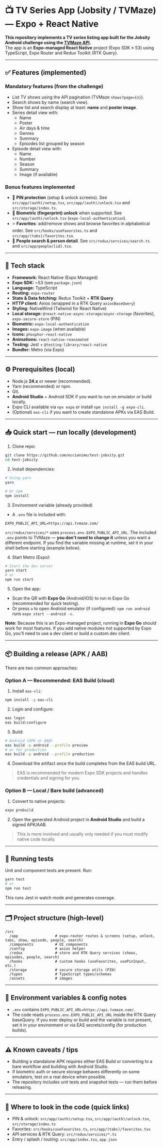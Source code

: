 # 📺 TV Series App (Jobsity / TVMaze) — Expo + React Native

**This repository implements a TV series listing app built for the Jobsity Android challenge using the [TVMaze API](https://www.tvmaze.com/api).**  
The app is an **Expo-managed React Native** project (Expo SDK ≈ 53) using TypeScript, Expo Router and Redux Toolkit (RTK Query).

---

## ✅ Features (implemented)

### Mandatory features (from the challenge)

- List TV shows using the API pagination (TVMaze `shows?page={n}`).
- Search shows by name (search view).
- Show list and search display at least: **name** and **poster image**.
- Series detail view with:
  - Name
  - Poster
  - Air days & time
  - Genres
  - Summary
  - Episodes list grouped by season
- Episode detail view with:
  - Name
  - Number
  - Season
  - Summary
  - Image (if available)

### Bonus features implemented

- 🔐 **PIN protection** (setup & unlock screens). See `src/app/(auth)/setup.tsx`, `src/app/(auth)/unlock.tsx` and `src/storage/index.ts`.
- 🧭 **Biometric (fingerprint) unlock** when supported. See `src/app/(auth)/unlock.tsx` (`expo-local-authentication`).
- ⭐ **Favorites**: add/remove shows and browse favorites in alphabetical order. See `src/hooks/useFavorites.ts` and `src/app/(tabs)/favorites.tsx`.
- 👤 **People search & person detail**. See `src/redux/services/search.ts` and `src/app/people/[id].tsx`.

---

## 🧰 Tech stack

- **Framework:** React Native (Expo Managed)
- **Expo SDK:** ~53 (see `package.json`)
- **Language:** TypeScript
- **Routing:** `expo-router`
- **State & Data fetching:** Redux Toolkit + **RTK Query**
- **HTTP client:** Axios (wrapped in a RTK Query `axiosBaseQuery`)
- **Styling:** NativeWind (Tailwind for React Native)
- **Local storage:** `@react-native-async-storage/async-storage` (favorites), `expo-secure-store` (PIN)
- **Biometric:** `expo-local-authentication`
- **Images:** `expo-image` (when available)
- **Icons:** `phosphor-react-native`
- **Animations:** `react-native-reanimated`
- **Testing:** Jest + `@testing-library/react-native`
- **Bundler:** Metro (via Expo)

---

## ⚙️ Prerequisites (local)

- Node.js **24.x** or newer (recommended).
- Yarn (recommended) or npm.
- Git.
- **Android Studio** + Android SDK if you want to run on emulator or build locally.
- Expo CLI available via `npx expo` or install `npm install -g expo-cli`.
- (Optional) `eas-cli` if you want to create standalone APKs via EAS Build.

---

## 📥 Quick start — run locally (development)

1. Clone repo:

```bash
git clone https://github.com/eccianime/test-jobsity.git
cd test-jobsity
```

2. Install dependencies:

```bash
# Using yarn
yarn

# Or npm
npm install
```

3. Environment variable (already provided)

- A `.env` file is included with:

```
EXPO_PUBLIC_API_URL=https://api.tvmaze.com/
```

`src/redux/services/*` uses `process.env.EXPO_PUBLIC_API_URL`. The included `.env` points to TVMaze — **you don't need to change it** unless you want a different endpoint. If you find the variable missing at runtime, set it in your shell before starting (example below).

4. Start Metro (Expo):

```bash
# Start the dev server
yarn start
# or
npm run start
```

5. Open the app:

- Scan the QR with **Expo Go** (Android/iOS) to run in Expo Go (recommended for quick testing).
- Or press `a` to open Android emulator (if configured): `npm run android` runs `expo start --android -c`.

**Note:** Because this is an Expo-managed project, running in **Expo Go** should work for most features. If you add native modules not supported by Expo Go, you’ll need to use a dev client or build a custom dev client.

---

## 📦 Building a release (APK / AAB)

There are two common approaches:

### Option A — Recommended: **EAS Build** (cloud)

1. Install `eas-cli`:

```bash
npm install -g eas-cli
```

2. Login and configure:

```bash
eas login
eas build:configure
```

3. Build:

```bash
# Android (APK or AAB)
eas build -p android --profile preview
# or for production
eas build -p android --profile production
```

4. Download the artifact once the build completes from the EAS build URL.

> EAS is recommended for modern Expo SDK projects and handles credentials and signing for you.

### Option B — Local / Bare build (advanced)

1. Convert to native projects:

```bash
expo prebuild
```

2. Open the generated Android project in **Android Studio** and build a signed APK/AAB.

> This is more involved and usually only needed if you must modify native code locally.

---

## 🧪 Running tests

Unit and component tests are present. Run:

```bash
yarn test
# or
npm run test
```

This runs Jest in watch mode and generates coverage.

---

## 🗂 Project structure (high-level)

```
/src
  /app                 # expo-router routes & screens (setup, unlock, tabs, show, episode, people, search)
  /components          # UI components
  /config              # axios helper
  /redux               # store and RTK Query services (shows, episodes, people, search)
  /hooks               # custom hooks (useFavorites, usePinInput, etc.)
  /storage             # secure storage utils (PIN)
  /types               # TypeScript types/schemas
  /assets              # images
```

---

## 🔧 Environment variables & config notes

- `.env` contains `EXPO_PUBLIC_API_URL=https://api.tvmaze.com/`.
- The code reads `process.env.EXPO_PUBLIC_API_URL` inside the RTK Query baseQuery. If you ever deploy or build and the variable is not present, set it in your environment or via EAS secrets/config (for production builds).

---

## ⚠️ Known caveats / tips

- Building a standalone APK requires either EAS Build or converting to a bare workflow and building with Android Studio.
- If biometric auth or secure storage behaves differently on some emulators, test on a real device when possible.
- The repository includes unit tests and snapshot tests — run them before releasing.

---

## 📂 Where to look in the code (quick links)

- PIN & unlock: `src/app/(auth)/setup.tsx`, `src/app/(auth)/unlock.tsx`, `src/storage/index.ts`
- Favorites: `src/hooks/useFavorites.ts`, `src/app/(tabs)/favorites.tsx`
- API services & RTK Query: `src/redux/services/*.ts`
- Entry / splash / routing: `src/app/index.tsx`, `app.json`
